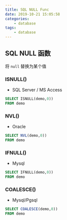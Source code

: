 ```yaml
---
title: SQL NULL Func
date: 2019-10-21 15:05:58
categories:
    - database
tags: 
    - database
---
```


## SQL NULL 函数

将 `null` 替换为某个值

### ISNULL()

* SQL Server / MS Access

```sql
SELECT ISNULL(demo,0))
FROM demo
```

### NVL()

* Oracle

```sql
SELECT NVL(demo,0))
FROM demo
```

### IFNULL()

* Mysql

```sql
SELECT IFNULL(demo,0))
FROM demo
```

### COALESCE()

* Mysql/Pgsql

```sql
SELECT COALESCE(demo,0))
FROM demo
```
